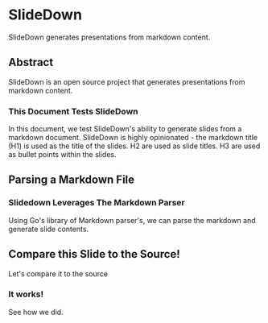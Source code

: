 # SlideDown

SlideDown generates presentations from markdown content.

## Abstract

SlideDown is an open source project that generates presentations from markdown content.

### This Document Tests SlideDown

In this document, we test SlideDown's ability to generate slides from a markdown document.
SlideDown is highly opinionated - the markdown title (H1) is used as the title of the slides. H2 are used as slide titles. H3 are used as bullet points within the slides.

## Parsing a Markdown File

### Slidedown Leverages The Markdown Parser

Using Go's library of Markdown parser's, we can parse the markdown and generate slide contents.

## Compare this Slide to the Source!

Let's compare it to the source

### It works!

See how we did.
